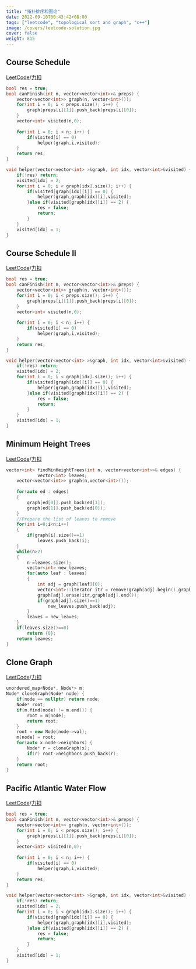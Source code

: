 ```yaml
---
title: "拓扑排序和图论"
date: 2022-09-10T00:43:42+08:00
tags: ["leetcode", "topological sort and graph", "c++"]
image: /covers/leetcode-solution.jpg
cover: false
weight: 815
---
```


## Course Schedule
[LeetCode](https://leetcode.com/problems/course-schedule)/[力扣](https://leetcode-cn.com/problems/course-schedule)

```cpp
bool res = true;
bool canFinish(int n, vector<vector<int>>& preps) {
    vector<vector<int>> graph(n, vector<int>());
    for(int i = 0; i < preps.size(); i++) {
        graph[preps[i][1]].push_back(preps[i][0]);
    }
    vector<int> visited(n,0);
    
    for(int i = 0; i < n; i++) {
        if(visited[i] == 0) 
            helper(graph,i,visited);
    }
    return res;
}

void helper(vector<vector<int> >&graph, int idx, vector<int>&visited) {
    if(!res) return;
    visited[idx] = 2;
    for(int i = 0; i < graph[idx].size(); i++) {
        if(visited[graph[idx][i]] == 0) {
            helper(graph,graph[idx][i],visited);
        }else if(visited[graph[idx][i]] == 2) {
            res = false;
            return;
        }
    }
    visited[idx] = 1;
}
```

## Course Schedule II
[LeetCode](https://leetcode.com/problems/course-schedule-ii)/[力扣](https://leetcode-cn.com/problems/course-schedule-ii)

```cpp
bool res = true;
bool canFinish(int n, vector<vector<int>>& preps) {
    vector<vector<int>> graph(n, vector<int>());
    for(int i = 0; i < preps.size(); i++) {
        graph[preps[i][1]].push_back(preps[i][0]);
    }
    vector<int> visited(n,0);
    
    for(int i = 0; i < n; i++) {
        if(visited[i] == 0) 
            helper(graph,i,visited);
    }
    return res;
}

void helper(vector<vector<int> >&graph, int idx, vector<int>&visited) {
    if(!res) return;
    visited[idx] = 2;
    for(int i = 0; i < graph[idx].size(); i++) {
        if(visited[graph[idx][i]] == 0) {
            helper(graph,graph[idx][i],visited);
        }else if(visited[graph[idx][i]] == 2) {
            res = false;
            return;
        }
    }
    visited[idx] = 1;
}
```

## Minimum Height Trees
[LeetCode](https://leetcode.com/problems/minimum-height-trees)/[力扣](https://leetcode-cn.com/problems/minimum-height-trees)

```cpp
vector<int> findMinHeightTrees(int n, vector<vector<int>>& edges) {
            vector<int> leaves;
    vector<vector<int>> graph(n,vector<int>());
    
    for(auto ed : edges)
    {
        graph[ed[0]].push_back(ed[1]);
        graph[ed[1]].push_back(ed[0]);
    }
    //Prepare the list of leaves to remove
    for(int i=0;i<n;i++)
    {
        if(graph[i].size()==1)
            leaves.push_back(i);
    }
    while(n>2)
    {
        n-=leaves.size();
        vector<int> new_leaves;
        for(auto leaf : leaves)
        {
            int adj = graph[leaf][0];
            vector<int>::iterator itr = remove(graph[adj].begin(),graph[adj].end(),leaf);
            graph[adj].erase(itr,graph[adj].end());
            if(graph[adj].size()==1)
                new_leaves.push_back(adj);
        }
        leaves = new_leaves;
    }
    if(leaves.size()==0)
        return {0};
    return leaves;
}
```


## Clone Graph
[LeetCode](https://leetcode.com/problems/clone-graph)/[力扣](https://leetcode-cn.com/problems/clone-graph)

```cpp
unordered_map<Node*, Node*> m;
Node* cloneGraph(Node* node) {
    if(node == nullptr) return node;
    Node* root;
    if(m.find(node) != m.end()) {
        root = m[node];
        return root;
    }
    root = new Node(node->val);
    m[node] = root;
    for(auto x:node->neighbors) {
        Node* r = cloneGraph(x);
        if(r) root->neighbors.push_back(r);
    }
    return root;
}
```

## Pacific Atlantic Water Flow
[LeetCode](https://leetcode.com/problems/pacific-atlantic-water-flow)/[力扣](https://leetcode-cn.com/problems/pacific-atlantic-water-flow)

```cpp
bool res = true;
bool canFinish(int n, vector<vector<int>>& preps) {
    vector<vector<int>> graph(n, vector<int>());
    for(int i = 0; i < preps.size(); i++) {
        graph[preps[i][1]].push_back(preps[i][0]);
    }
    vector<int> visited(n,0);
    
    for(int i = 0; i < n; i++) {
        if(visited[i] == 0) 
            helper(graph,i,visited);
    }
    return res;
}

void helper(vector<vector<int> >&graph, int idx, vector<int>&visited) {
    if(!res) return;
    visited[idx] = 2;
    for(int i = 0; i < graph[idx].size(); i++) {
        if(visited[graph[idx][i]] == 0) {
            helper(graph,graph[idx][i],visited);
        }else if(visited[graph[idx][i]] == 2) {
            res = false;
            return;
        }
    }
    visited[idx] = 1;
}
```
